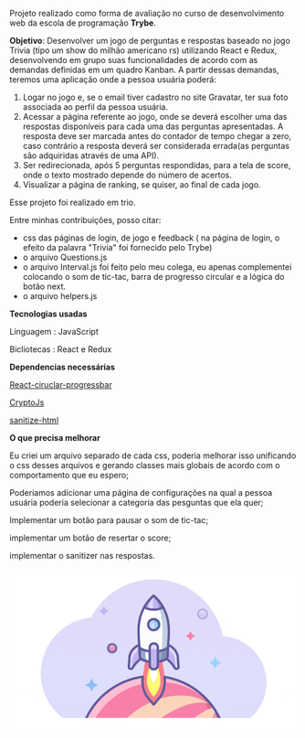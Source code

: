 Projeto realizado como forma de avaliação no curso de desenvolvimento web da escola de programação **Trybe**.

**Objetivo**: Desenvolver um jogo de perguntas e respostas baseado no jogo Trivia (tipo um show do milhão americano rs) utilizando React e 
Redux, desenvolvendo em grupo suas funcionalidades de acordo com as demandas definidas em um quadro Kanban. A partir dessas demandas, 
teremos uma aplicação onde a pessoa usuária poderá:

1. Logar no jogo e, se o email tiver cadastro no site Gravatar, ter sua foto associada ao perfil da pessoa usuária.
2. Acessar a página referente ao jogo, onde se deverá escolher uma das respostas disponíveis para cada uma das perguntas apresentadas. A resposta deve ser marcada antes do contador de tempo chegar a zero, caso contrário a resposta deverá ser considerada errada(as perguntas são adquiridas através de uma API).
3. Ser redirecionada, após 5 perguntas respondidas, para a tela de score, onde o texto mostrado depende do número de acertos.
4. Visualizar a página de ranking, se quiser, ao final de cada jogo.
<!-- 5. Configurar algumas opções para o jogo em uma tela de configuração acessível a partir do cabeçalho do app. -->

Esse projeto foi realizado em trio. 

Entre minhas contribuições, posso citar: 

- css das páginas de login, de jogo e feedback ( na página de login, o efeito da palavra "Trivia" foi fornecido pelo Trybe)
- o arquivo Questions.js
- o arquivo Interval.js foi feito pelo meu colega, eu apenas complementei colocando o som de tic-tac, barra de progresso circular e a lógica do botão next. 
- o arquivo helpers.js


**Tecnologias usadas**

Linguagem : JavaScript

Bicliotecas : React e Redux 

**Dependencias necessárias**

[React-ciruclar-progressbar](https://www.npmjs.com/package/react-circular-progressbar)

[CryptoJs](https://github.com/brix/crypto-js)

[sanitize-html](https://www.npmjs.com/package/sanitize-html)

**O que precisa melhorar**

Eu criei um arquivo separado de cada css, poderia melhorar isso unificando o css desses arquivos e gerando classes mais globais de acordo com o comportamento que eu espero;

Poderiamos adicionar uma página de configurações na qual a pessoa usuária poderia selecionar a categoria das pesguntas que ela quer;

Implementar um botão para pausar o som de tic-tac;

implementar um botão de resertar o score;

implementar o sanitizer nas respostas.

  
  ![](https://github.com/Alineol/Pixels-art/blob/main/1_viMDiyH9fN7cmcM0n3qqIg.gif)
